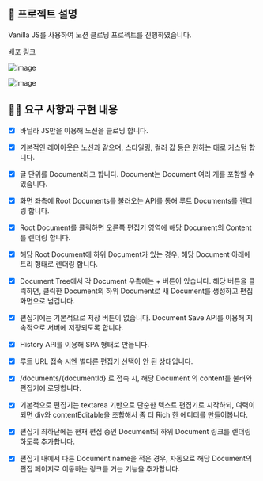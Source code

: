 ## 📌 프로젝트 설명

Vanilla JS를 사용하여 노션 클로닝 프로젝트를 진행하였습니다.

[배포 링크](https://fedc-4-5-project-notion-vanilla-js-dudwns.vercel.app/)

![image](https://github.com/prgrms-fe-devcourse/FEDC4-5_Project_Notion_VanillaJS/assets/39931980/1b95f80b-6fb0-4ec7-bc34-5b5440bfb7be)

![image](https://github.com/prgrms-fe-devcourse/FEDC4-5_Project_Notion_VanillaJS/assets/39931980/ea5a3800-4e7a-4431-ae45-c49bc39e7d50)

## 👩‍💻 요구 사항과 구현 내용

- [x] 바닐라 JS만을 이용해 노션을 클로닝 합니다.

- [x] 기본적인 레이아웃은 노션과 같으며, 스타일링, 컬러 값 등은 원하는 대로 커스텀 합니다.

- [x] 글 단위를 Document라고 합니다. Document는 Document 여러 개를 포함할 수 있습니다.

- [x] 화면 좌측에 Root Documents를 불러오는 API를 통해 루트 Documents를 렌더링 합니다.

- [x] Root Document를 클릭하면 오른쪽 편집기 영역에 해당 Document의 Content를 렌더링 합니다.

- [x] 해당 Root Document에 하위 Document가 있는 경우, 해당 Document 아래에 트리 형태로 렌더링 합니다.

- [x] Document Tree에서 각 Document 우측에는 + 버튼이 있습니다. 해당 버튼을 클릭하면, 클릭한 Document의 하위 Document로 새 Document를 생성하고 편집화면으로 넘깁니다.

- [x] 편집기에는 기본적으로 저장 버튼이 없습니다. Document Save API를 이용해 지속적으로 서버에 저장되도록 합니다.

- [x] History API를 이용해 SPA 형태로 만듭니다.

- [x] 루트 URL 접속 시엔 별다른 편집기 선택이 안 된 상태입니다.

- [x] /documents/{documentId} 로 접속 시, 해당 Document 의 content를 불러와 편집기에 로딩합니다.

- [x] 기본적으로 편집기는 textarea 기반으로 단순한 텍스트 편집기로 시작하되, 여력이 되면 div와 contentEditable을 조합해서 좀 더 Rich 한 에디터를 만들어봅니다.

- [x] 편집기 최하단에는 현재 편집 중인 Document의 하위 Document 링크를 렌더링하도록 추가합니다.

- [x] 편집기 내에서 다른 Document name을 적은 경우, 자동으로 해당 Document의 편집 페이지로 이동하는 링크를 거는 기능을 추가합니다.
